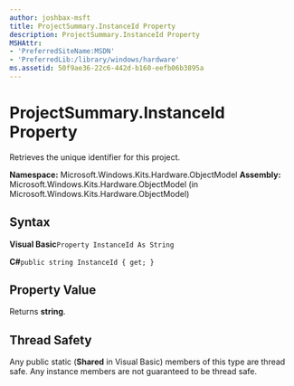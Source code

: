```yaml
---
author: joshbax-msft
title: ProjectSummary.InstanceId Property
description: ProjectSummary.InstanceId Property
MSHAttr:
- 'PreferredSiteName:MSDN'
- 'PreferredLib:/library/windows/hardware'
ms.assetid: 50f9ae36-22c6-442d-b160-eefb06b3895a
---
```


# ProjectSummary.InstanceId Property


Retrieves the unique identifier for this project.

**Namespace:** Microsoft.Windows.Kits.Hardware.ObjectModel **Assembly:** Microsoft.Windows.Kits.Hardware.ObjectModel (in Microsoft.Windows.Kits.Hardware.ObjectModel)

## Syntax


**Visual Basic**`Property InstanceId As String`

**C#**`public string InstanceId { get; }`

## Property Value


Returns **string**.

## Thread Safety


Any public static (**Shared** in Visual Basic) members of this type are thread safe. Any instance members are not guaranteed to be thread safe.

 

 






